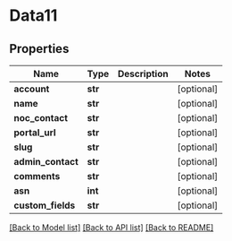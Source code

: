 # Data11

## Properties
Name | Type | Description | Notes
------------ | ------------- | ------------- | -------------
**account** | **str** |  | [optional] 
**name** | **str** |  | [optional] 
**noc_contact** | **str** |  | [optional] 
**portal_url** | **str** |  | [optional] 
**slug** | **str** |  | [optional] 
**admin_contact** | **str** |  | [optional] 
**comments** | **str** |  | [optional] 
**asn** | **int** |  | [optional] 
**custom_fields** | **str** |  | [optional] 

[[Back to Model list]](../README.md#documentation-for-models) [[Back to API list]](../README.md#documentation-for-api-endpoints) [[Back to README]](../README.md)


